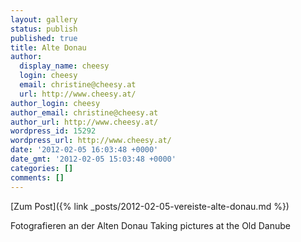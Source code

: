 ```yaml
---
layout: gallery
status: publish
published: true
title: Alte Donau
author:
  display_name: cheesy
  login: cheesy
  email: christine@cheesy.at
  url: http://www.cheesy.at/
author_login: cheesy
author_email: christine@cheesy.at
author_url: http://www.cheesy.at/
wordpress_id: 15292
wordpress_url: http://www.cheesy.at/
date: '2012-02-05 16:03:48 +0000'
date_gmt: '2012-02-05 15:03:48 +0000'
categories: []
comments: []
---
```


[Zum Post]({% link _posts/2012-02-05-vereiste-alte-donau.md %})
<!--:de-->Fotografieren an der Alten Donau
<!--:--><!--:en-->Taking pictures at the Old Danube
<!--:-->
